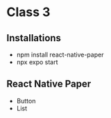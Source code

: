 # Class 3
## Installations
- npm install react-native-paper
- npx expo start

## React Native Paper
- Button
- List